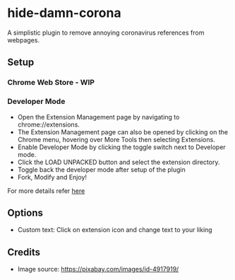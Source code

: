 # hide-damn-corona

A simplistic plugin to remove annoying coronavirus references from webpages.

## Setup
### Chrome Web Store - WIP
### Developer Mode
* Open the Extension Management page by navigating to chrome://extensions.
* The Extension Management page can also be opened by clicking on the Chrome menu, hovering over More Tools then selecting Extensions.
* Enable Developer Mode by clicking the toggle switch next to Developer mode.
* Click the LOAD UNPACKED button and select the extension directory.
* Toggle back the developer mode after setup of the plugin
* Fork, Modify and Enjoy!

For more details refer [here](https://developer.chrome.com/extensions/getstarted#manifest)
## Options
* Custom text: Click on extension icon and change text to your liking

## Credits
* Image source: https://pixabay.com/images/id-4917919/